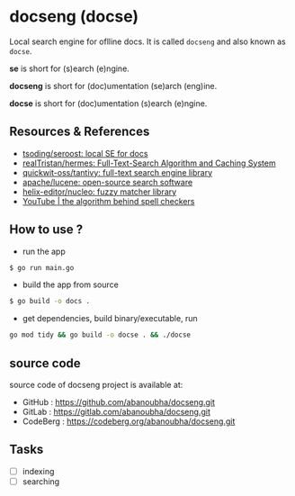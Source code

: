 # docseng (docse)

Local search engine for oflline docs. It is called `docseng` and also known as `docse`.

**se** is short for (s)earch (e)ngine.

**docseng** is short for (doc)umentation (se)arch (eng)ine.

**docse** is short for (doc)umentation (s)earch (e)ngine.

## Resources & References

- [tsoding/seroost: local SE for docs](https://github.com/tsoding/seroost)
- [realTristan/hermes: Full-Text-Search Algorithm and Caching System](https://github.com/realTristan/hermes)
- [quickwit-oss/tantivy: full-text search engine library](https://github.com/quickwit-oss/tantivy)
- [apache/lucene: open-source search software](https://github.com/apache/lucene)
- [helix-editor/nucleo: fuzzy matcher library](https://github.com/helix-editor/nucleo)
- [YouTube | the algorithm behind spell checkers](https://www.youtube.com/watch?v=d-Eq6x1yssU)

## How to use ?

- run the app

```sh
$ go run main.go
```

- build the app from source

```sh
$ go build -o docs .
```

- get dependencies, build binary/executable, run

```sh
go mod tidy && go build -o docse . && ./docse
```

## source code

source code of docseng project is available at:

- GitHub : <https://github.com/abanoubha/docseng.git>
- GitLab : <https://gitlab.com/abanoubha/docseng.git>
- CodeBerg : <https://codeberg.org/abanoubha/docseng.git>

## Tasks

- [ ] indexing
- [ ] searching
